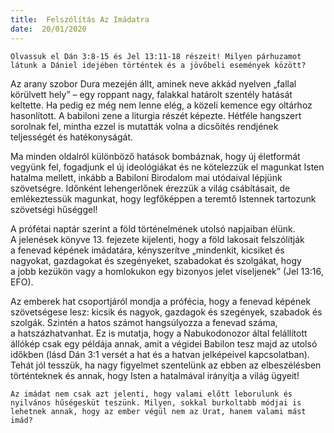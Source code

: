 ```yaml
---
title:  Felszólítás Az Imádatra
date:  20/01/2020
---
```


`Olvassuk el Dán 3:8-15 és Jel 13:11-18 részeit! Milyen párhuzamot látunk a Dániel idejében történtek és a jövőbeli események között?`

Az arany szobor Dura mezején állt, aminek neve akkád nyelven „fallal körülvett hely” – egy roppant nagy, falakkal határolt szentély hatását keltette. Ha pedig ez még nem lenne elég, a közeli kemence egy oltárhoz hasonlított. A babiloni zene a liturgia részét képezte. Hétféle hangszert sorolnak fel, mintha ezzel is mutatták volna a dicsőítés rendjének teljességét és hatékonyságát.

Ma minden oldalról különböző hatások bombáznak, hogy új életformát vegyünk fel, fogadjunk el új ideológiákat és ne kötelezzük el magunkat Isten hatalma mellett, inkább a Babiloni Birodalom mai utódaival lépjünk szövetségre. Időnként lehengerlőnek érezzük a világ csábításait, de emlékeztessük magunkat, hogy legfőképpen a teremtő Istennek tartozunk szövetségi hűséggel!

A prófétai naptár szerint a föld történelmének utolsó napjaiban élünk. A jelenések könyve 13. fejezete kijelenti, hogy a föld lakosait felszólítják a fenevad képének imádatára, kényszerítve „mindenkit, kicsiket és nagyokat, gazdagokat és szegényeket, szabadokat és szolgákat, hogy a jobb kezükön vagy a homlokukon egy bizonyos jelet viseljenek” (Jel 13:16, EFO).

Az emberek hat csoportjáról mondja a prófécia, hogy a fenevad képének szövetségese lesz: kicsik és nagyok, gazdagok és szegények, szabadok és szolgák. Szintén a hatos számot hangsúlyozza a fenevad száma, a hatszázhatvanhat. Ez is mutatja, hogy a Nabukodonozor által felállított állókép csak egy példája annak, amit a végidei Babilon tesz majd az utolsó időkben (lásd Dán 3:1 versét a hat és a hatvan jelképeivel kapcsolatban). Tehát jól tesszük, ha nagy figyelmet szentelünk az ebben az elbeszélésben történteknek és annak, hogy Isten a hatalmával irányítja a világ ügyeit!

`Az imádat nem csak azt jelenti, hogy valami előtt leborulunk és nyilvános hűségesküt teszünk. Milyen, sokkal burkoltabb módjai is lehetnek annak, hogy az ember végül nem az Urat, hanem valami mást imád?`